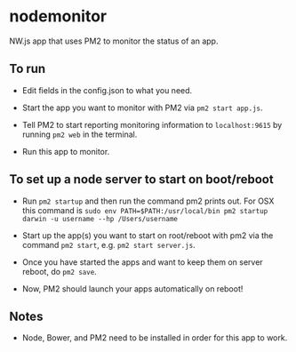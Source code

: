 # nodemonitor
NW.js app that uses PM2 to monitor the status of an app.

## To run
- Edit fields in the config.json to what you need.
      
- Start the app you want to monitor with PM2 via `pm2 start app.js`.

- Tell PM2 to start reporting monitoring information to `localhost:9615` by running `pm2 web` in the terminal.

- Run this app to monitor.

## To set up a node server to start on boot/reboot
- Run `pm2 startup` and then run the command pm2 prints out. For OSX this command is `sudo env PATH=$PATH:/usr/local/bin pm2 startup darwin -u username --hp /Users/username`

- Start up the app(s) you want to start on root/reboot with pm2 via the command `pm2 start`, e.g. `pm2 start server.js`.

- Once you have started the apps and want to keep them on server reboot, do `pm2 save`.
 
- Now, PM2 should launch your apps automatically on reboot!

## Notes
- Node, Bower, and PM2 need to be installed in order for this app to work.
